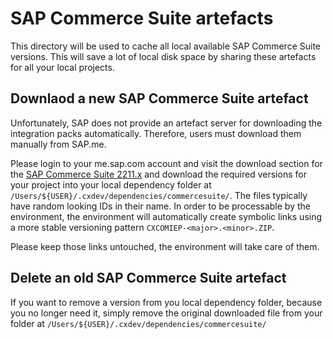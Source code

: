 # SAP Commerce Suite artefacts

This directory will be used to cache all local available SAP Commerce
Suite versions. This will save a lot of local disk space by sharing these
artefacts for all your local projects.

## Downlaod a new SAP Commerce Suite artefact

Unfortunately, SAP does not provide an artefact server for downloading the
integration packs automatically. Therefore, users must download them manually
from SAP.me.

Please login to your me.sap.com account and visit the download section for the
[SAP Commerce Suite 2211.x][SAPCXCOMMERCE] and download the required versions
for your project into your local dependency folder at `/Users/${USER}/.cxdev/dependencies/commercesuite/`.
The files typically have random looking IDs in their name. In order to be
processable by the environment, the environment will automatically create
symbolic links using a more stable versioning pattern `CXCOMIEP-<major>.<minor>.ZIP`.

Please keep those links untouched, the environment will take care of them.

## Delete an old SAP Commerce Suite artefact
If you want to remove a version from you local dependency folder, because you
no longer need it, simply remove the original downloaded file from your folder
at `/Users/${USER}/.cxdev/dependencies/commercesuite/`

[SAPCXCOMMERCE]: https://me.sap.com/softwarecenterviewer/73554900100900007112/INST "SAP Commerce Suite 2211.x"